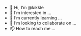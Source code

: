 - 👋 Hi, I’m @kikkle
- 👀 I’m interested in ...
- 🌱 I’m currently learning ...
- 💞️ I’m looking to collaborate on ...
- 📫 How to reach me ...

<!---
kikkle/kikkle is a ✨ special ✨ repository because its `README.md` (this file) appears on your GitHub profile.
You can click the Preview link to take a look at your changes.
--->

